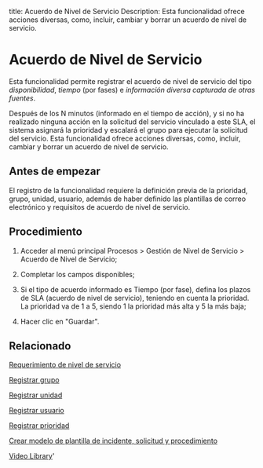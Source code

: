 title: Acuerdo de Nivel de Servicio
Description: Esta funcionalidad ofrece acciones diversas, como, incluir, cambiar y borrar un acuerdo de nivel de servicio. 
# Acuerdo de Nivel de Servicio

Esta funcionalidad permite registrar el acuerdo de nivel de servicio del tipo *disponibilidad*, *tiempo* (por fases) e *información diversa capturada de otras fuentes*. 

Después de los N minutos (informado en el tiempo de acción), y si no ha realizado ninguna acción en la solicitud del servicio vinculado a este SLA, el sistema asignará la prioridad y escalará el grupo para ejecutar la solicitud del servicio.
Esta funcionalidad ofrece acciones diversas, como, incluir, cambiar y borrar un acuerdo de nivel de servicio.

Antes de empezar
----------------

El registro de la funcionalidad requiere la definición previa de la prioridad,
grupo, unidad, usuario, además de haber definido las plantillas de correo
electrónico y requisitos de acuerdo de nivel de servicio.

Procedimiento
-------------

1.  Acceder al menú principal Procesos \> Gestión de Nivel de Servicio \>
    Acuerdo de Nivel de Servicio;

2.  Completar los campos disponibles;

3.  Si el tipo de acuerdo informado es Tiempo (por fase), defina los plazos de
    SLA (acuerdo de nivel de servicio), teniendo en cuenta la prioridad. La
    prioridad va de 1 a 5, siendo 1 la prioridad más alta y 5 la más baja;

4.  Hacer clic en "Guardar".

Relacionado
-----------

[Requerimiento de nivel de servicio](/es-es/citsmart-platform-9/processes/service-level/use/service-level-requirement.html)

[Registrar grupo](/es-es/citsmart-platform-9/initial-settings/access-settings/user/register-groups.html)

[Registrar unidad](/es-es/citsmart-platform-9/platform-administration/region-and-language/register-unit.html)

[Registrar usuario](/es-es/citsmart-platform-9/initial-settings/access-settings/user/users.html)

[Registrar prioridad](/es-es/citsmart-platform-9/processes/portfolio-and-catalog/configuration/register-priority.html)

[Crear modelo de plantilla de incidente, solicitud y procedimiento](/es-es/citsmart-platform-9/processes/tickets/configuration/create-template-of-ticket.html)

<i class='fa fa-youtube-play  fa-2x' style='color:#97ce17;vertical-align: middle;'> </i> [Video Library](https://www.youtube.com/playlist?list=PLB5qK2uzf2RMjX0O3lujZJk298ZUVu21l)'

<!-- !!! tip "About"

    <b>Product/Version:</b> CITSmart | 8.00 &nbsp;&nbsp;
    <b>Updated:</b>01/25/2019 - Larissa Lourenço
